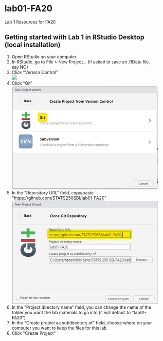 # lab01-FA20
Lab 1 Resources for FA20

## Getting started with Lab 1 in RStudio Desktop (local installation)
1. Open RStudio on your computer.
1. In RStudio, go to File > New Project... (If asked to save an .RData file, say NO)
1. Click "Version Control" <br /> ![](http://www.rstudio.com/images/docs/projects_new.png)
1. Click "Git" <br /> ![](images/rstudio-project-git.jpg)
1. In the "Repository URL" field, copy/paste "https://github.com/STATS250SBI/lab01-FA20" <br /> ![](images/rstudio-project-git-clone.jpg)
1. In the "Project directory name" field, you can change the name of the folder you want the lab materials to go into (it will default to "lab01-FA20")
1. In the "Create project as subdirectory of" field, choose where on your computer you want to keep the files for this lab.
1. Click "Create Project"
